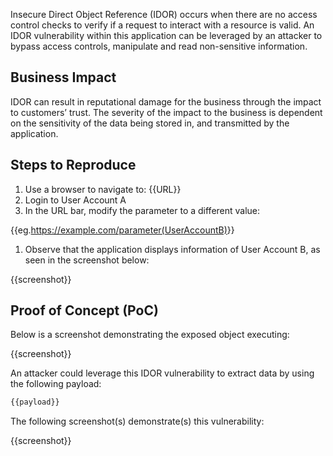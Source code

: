 Insecure Direct Object Reference (IDOR) occurs when there are no access control checks to verify if a request to interact with a resource is valid. An IDOR vulnerability within this application can be leveraged by an attacker to bypass access controls, manipulate and read non-sensitive information.

## Business Impact

IDOR can result in reputational damage for the business through the impact to customers’ trust. The severity of the impact to the business is dependent on the sensitivity of the data being stored in, and transmitted by the application.

## Steps to Reproduce

1. Use a browser to navigate to: {{URL}}
1. Login to User Account A
1. In the URL bar, modify the parameter to a different value:

{{eg.<https://example.com/parameter(UserAccountB)>}}

1. Observe that the application displays information of User Account B, as seen in the screenshot below:  

{{screenshot}}

## Proof of Concept (PoC)

Below is a screenshot demonstrating the exposed object executing:

{{screenshot}}

An attacker could leverage this IDOR vulnerability to extract data by using the following payload:  
  
``` bash
{{payload}}
```

The following screenshot(s) demonstrate(s) this vulnerability:

{{screenshot}}
